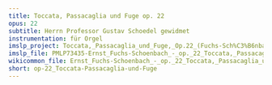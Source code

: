 ```yaml
---
title: Toccata, Passacaglia und Fuge op. 22
opus: 22
subtitle: Herrn Professor Gustav Schoedel gewidmet
instrumentation: für Orgel
imslp_project: Toccata,_Passacaglia_und_Fuge,_Op.22_(Fuchs-Sch%C3%B6nbach,_Ernst)
imslp_file: PMLP73435-Ernst_Fuchs-Schoenbach_-_op._22_Toccata,_Passacaglia_und_Fuge.pdf
wikicommon_file: Ernst_Fuchs-Schoenbach_-_op._22_Toccata,_Passacaglia_und_Fuge.pdf
short: op-22_Toccata-Passacaglia-und-Fuge
---
```

